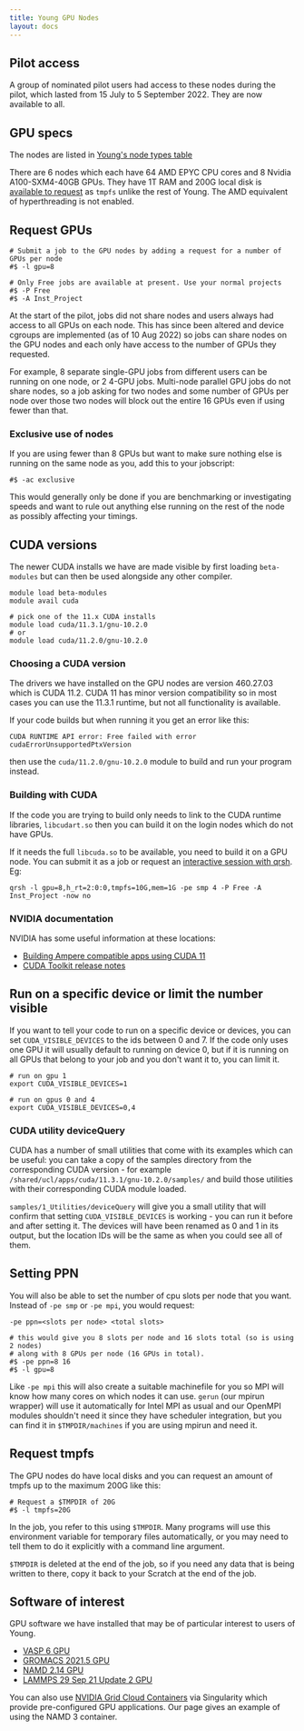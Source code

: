 ```yaml
---
title: Young GPU Nodes
layout: docs
---
```


## Pilot access

A group of nominated pilot users had access to these nodes during the pilot, which lasted
from 15 July to 5 September 2022. They are now available to all.

## GPU specs

The nodes are listed in [Young's node types table](../Clusters/Young.md#node-types) 

There are 6 nodes which each have 64 AMD EPYC CPU cores and 8 Nvidia A100-SXM4-40GB GPUs.
They have 1T RAM and 200G local disk is [available to request](#request-tmpfs) as `tmpfs` 
unlike the rest of Young. 
The AMD equivalent of hyperthreading is not enabled.

## Request GPUs

```
# Submit a job to the GPU nodes by adding a request for a number of GPUs per node
#$ -l gpu=8

# Only Free jobs are available at present. Use your normal projects
#$ -P Free
#$ -A Inst_Project
```

At the start of the pilot, jobs did not share nodes and users always had access to all 
GPUs on each node. This has since been altered and device 
cgroups are implemented (as of 10 Aug 2022) so jobs can share nodes on the GPU 
nodes and each only have access to the number of GPUs they requested.

For example, 8 separate single-GPU jobs from different users can be running on one node, 
or 2 4-GPU jobs. Multi-node parallel GPU jobs do not share nodes, so a job asking for 
two nodes and some number of GPUs per node over those two nodes will block out the entire
16 GPUs even if using fewer than that.

### Exclusive use of nodes

If you are using fewer than 8 GPUs but want to make sure nothing else is running on
the same node as you, add this to your jobscript:

```
#$ -ac exclusive
```

This would generally only be done if you are benchmarking or investigating speeds
and want to rule out anything else running on the rest of the node as possibly
affecting your timings.

## CUDA versions

The newer CUDA installs we have are made visible by first loading `beta-modules`
but can then be used alongside any other compiler.

```
module load beta-modules
module avail cuda

# pick one of the 11.x CUDA installs
module load cuda/11.3.1/gnu-10.2.0
# or
module load cuda/11.2.0/gnu-10.2.0
```

### Choosing a CUDA version

The drivers we have installed on the GPU nodes are version 460.27.03 which is CUDA 11.2.
CUDA 11 has minor version compatibility so in most cases you can use the 11.3.1 runtime,
but not all functionality is available.

If your code builds but when running it you get an error like this:

```
CUDA RUNTIME API error: Free failed with error cudaErrorUnsupportedPtxVersion 
```

then use the `cuda/11.2.0/gnu-10.2.0` module to build and run your program instead.

### Building with CUDA

If the code you are trying to build only needs to link to the CUDA runtime libraries,
`libcudart.so` then you can build it on the login nodes which do not have GPUs.

If it needs the full `libcuda.so` to be available, you need to build it on a GPU node.
You can submit it as a job or request an [interactive session with qrsh](../Interactive_Jobs.md). 
Eg:

```
qrsh -l gpu=8,h_rt=2:0:0,tmpfs=10G,mem=1G -pe smp 4 -P Free -A Inst_Project -now no
```

### NVIDIA documentation

NVIDIA has some useful information at these locations:

 * [Building Ampere compatible apps using CUDA 11](https://docs.nvidia.com/cuda/ampere-compatibility-guide/index.html#building-ampere-compatible-apps-using-cuda-11-0)
 * [CUDA Toolkit release notes](https://docs.nvidia.com/cuda/cuda-toolkit-release-notes/index.html)


## Run on a specific device or limit the number visible

If you want to tell your code to run on a specific device or devices, you can set 
`CUDA_VISIBLE_DEVICES` to the ids between 0 and 7. If the code only uses one GPU 
it will usually default to running on device 0, but if it is running on all GPUs that
belong to your job and you don't want it to, you can limit it.

```
# run on gpu 1
export CUDA_VISIBLE_DEVICES=1

# run on gpus 0 and 4
export CUDA_VISIBLE_DEVICES=0,4
```

### CUDA utility deviceQuery

CUDA has a number of small utilities that come with its examples which can be useful: 
you can take a copy of the samples directory from the corresponding CUDA version - 
for example `/shared/ucl/apps/cuda/11.3.1/gnu-10.2.0/samples/` and build those utilities 
with their corresponding CUDA module loaded.

`samples/1_Utilities/deviceQuery` will give you a small utility that will confirm that 
setting `CUDA_VISIBLE_DEVICES` is working - you can run it before and after setting it. 
The devices will have been renamed as 0 and 1 in its output, but the location IDs will 
be the same as when you could see all of them.

## Setting PPN

You will also be able to set the number of cpu slots per node that you want. 
Instead of `-pe smp` or `-pe mpi`, you would request:

```
-pe ppn=<slots per node> <total slots>
```

```
# this would give you 8 slots per node and 16 slots total (so is using 2 nodes)
# along with 8 GPUs per node (16 GPUs in total).
#$ -pe ppn=8 16
#$ -l gpu=8
```

Like `-pe mpi` this will also create a suitable machinefile for you so MPI will know 
how many cores on which nodes it can use. `gerun` (our mpirun wrapper) will use it 
automatically for Intel MPI as usual and our OpenMPI modules shouldn't need it since they 
have scheduler integration, but you can find it in `$TMPDIR/machines` if you are using 
mpirun and need it.

## Request tmpfs

The GPU nodes do have local disks and you can request an amount of tmpfs up to the maximum 
200G like this:

```
# Request a $TMPDIR of 20G
#$ -l tmpfs=20G
```

In the job, you refer to this using `$TMPDIR`. Many programs will use this environment
variable for temporary files automatically, or you may need to tell them to do it
explicitly with a command line argument.

`$TMPDIR` is deleted at the end of the job, so if you need any data that is being written
to there, copy it back to your Scratch at the end of the job.

## Software of interest

GPU software we have installed that may be of particular interest to users of Young.

 * [VASP 6 GPU](../Software_Guides/Other_Software.md#vasp-6-gpu)
 * [GROMACS 2021.5 GPU](../Software_Guides/Other_Software.md#gromacs)
 * [NAMD 2.14 GPU](../Software_Guides/Other_Software.md#namd)
 * [LAMMPS 29 Sep 21 Update 2 GPU](../Software_Guides/Other_Software.md#lammps)
 
You can also use [NVIDIA Grid Cloud Containers](NVIDIA_Containers.md) via Singularity
which provide pre-configured GPU applications. Our page gives an example of using the 
NAMD 3 container.


